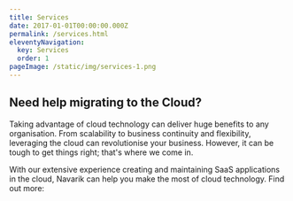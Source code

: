 ```yaml
---
title: Services
date: 2017-01-01T00:00:00.000Z
permalink: /services.html
eleventyNavigation:
  key: Services
  order: 1
pageImage: /static/img/services-1.png
---
```

## Need help migrating to the Cloud? 

Taking advantage of cloud technology can deliver huge benefits to any organisation. From scalability to business continuity and flexibility, leveraging the cloud can revolutionise your business. However, it can be tough to get things right; that's where we come in.

With our extensive experience creating and maintaining SaaS applications in the cloud, Navarik can help you make the most of cloud technology. Find out more:
